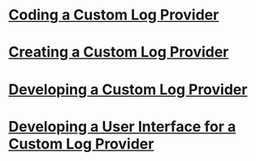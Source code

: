 # [Coding a Custom Log Provider](coding-a-custom-log-provider.md)
# [Creating a Custom Log Provider](creating-a-custom-log-provider.md)
# [Developing a Custom Log Provider](developing-a-custom-log-provider.md)
# [Developing a User Interface for a Custom Log Provider](developing-a-user-interface-for-a-custom-log-provider.md)
